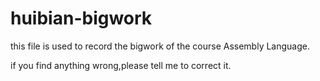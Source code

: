 # huibian-bigwork

this file is used to record the bigwork of the course Assembly Language.

if you find anything wrong,please tell me to correct it.
